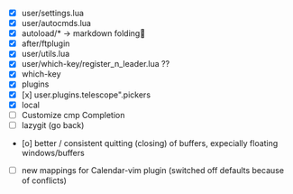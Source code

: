 
- [X] user/settings.lua
- [X] user/autocmds.lua
- [X] autoload/*  -> markdown folding
- [X] after/ftplugin
- [X] user/utils.lua
- [X] user/which-key/register_n_leader.lua ??
- [X] which-key
- [X] plugins
- [X] [x] user.plugins.telescope".pickers
- [X] local
- [ ] Customize cmp Completion
- [ ] lazygit (go back)
- [o] better / consistent quitting (closing) of buffers, expecially floating windows/buffers
- [ ] new mappings for Calendar-vim plugin (switched off defaults because of conflicts)

